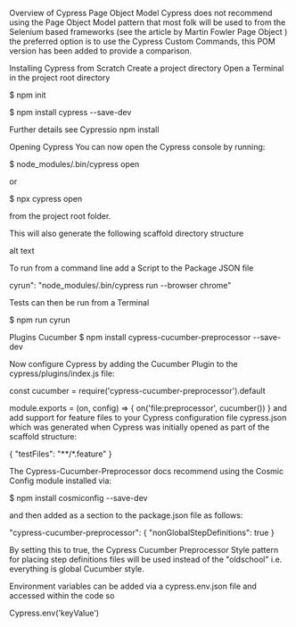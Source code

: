 Overview of Cypress
Page Object Model
Cypress does not recommend using the Page Object Model pattern that most folk will be used to from the Selenium based frameworks (see the article by Martin Fowler Page Object ) the preferred option is to use the Cypress Custom Commands, this POM version has been added to provide a comparison.

Installing Cypress from Scratch
Create a project directory Open a Terminal in the project root directory

$ npm init

$ npm install cypress --save-dev

Further details see Cypressio npm install

Opening Cypress
You can now open the Cypress console by running:

$ node_modules/.bin/cypress open

or

$ npx cypress open

from the project root folder.

This will also generate the following scaffold directory structure

alt text

To run from a command line add a Script to the Package JSON file

cyrun": "node_modules/.bin/cypress run --browser chrome"

Tests can then be run from a Terminal

$ npm run cyrun

Plugins
Cucumber
$ npm install cypress-cucumber-preprocessor --save-dev

Now configure Cypress by adding the Cucumber Plugin to the cypress/plugins/index.js file:

const cucumber = require('cypress-cucumber-preprocessor').default

module.exports = (on, config) => {
  on('file:preprocessor', cucumber())
}
and add support for feature files to your Cypress configuration file cypress.json which was generated when Cypress was initially opened as part of the scaffold structure:

{ "testFiles": "**/*.feature" }

The Cypress-Cucumber-Preprocessor docs recommend using the Cosmic Config module installed via:

$ npm install cosmiconfig --save-dev

and then added as a section to the package.json file as follows:

"cypress-cucumber-preprocessor": { "nonGlobalStepDefinitions": true }

By setting this to true, the Cypress Cucumber Preprocessor Style pattern for placing step definitions files will be used instead of the "oldschool" i.e. everything is global Cucumber style.

Environment variables can be added via a cypress.env.json file and accessed within the code so

Cypress.env('keyValue')
